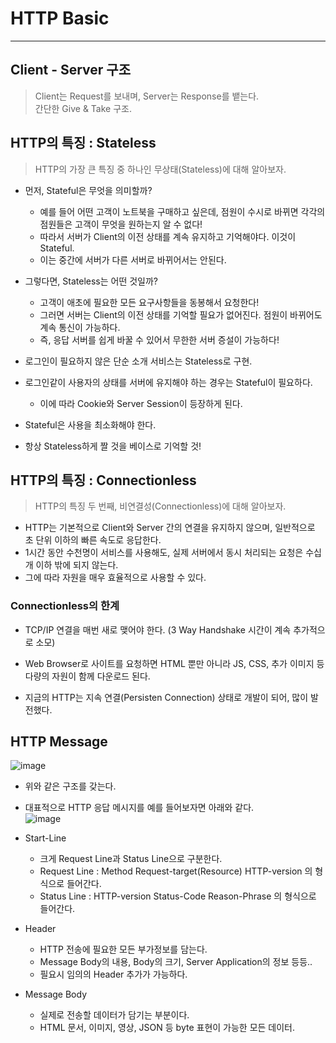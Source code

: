 # HTTP Basic
---
## Client - Server 구조
> Client는 Request를 보내며, Server는 Response를 뱉는다.  
> 간단한 Give & Take 구조.  

## HTTP의 특징 : Stateless
> HTTP의 가장 큰 특징 중 하나인 무상태(Stateless)에 대해 알아보자.  

- 먼저, Stateful은 무엇을 의미할까?
  - 예를 들어 어떤 고객이 노트북을 구매하고 싶은데, 점원이 수시로 바뀌면 각각의 점원들은 고객이 무엇을 원하는지 알 수 없다!
  - 따라서 서버가 Client의 이전 상태를 계속 유지하고 기억해야다. 이것이 Stateful.
  - 이는 중간에 서버가 다른 서버로 바뀌어서는 안된다.
- 그렇다면, Stateless는 어떤 것일까?
  - 고객이 애초에 필요한 모든 요구사항들을 동봉해서 요청한다!
  - 그러면 서버는 Client의 이전 상태를 기억할 필요가 없어진다. 점원이 바뀌어도 계속 통신이 가능하다.
  - 즉, 응답 서버를 쉽게 바꿀 수 있어서 무한한 서버 증설이 가능하다!

- 로그인이 필요하지 않은 단순 소개 서비스는 Stateless로 구현.
- 로그인같이 사용자의 상태를 서버에 유지해야 하는 경우는 Stateful이 필요하다.
  - 이에 따라 Cookie와 Server Session이 등장하게 된다.
- Stateful은 사용을 최소화해야 한다.
- 항상 Stateless하게 짤 것을 베이스로 기억할 것!

## HTTP의 특징 : Connectionless
> HTTP의 특징 두 번째, 비연결성(Connectionless)에 대해 알아보자.  
- HTTP는 기본적으로 Client와 Server 간의 연결을 유지하지 않으며, 일반적으로 초 단위 이하의 빠른 속도로 응답한다.
- 1시간 동안 수천명이 서비스를 사용해도, 실제 서버에서 동시 처리되는 요청은 수십개 이하 밖에 되지 않는다.
- 그에 따라 자원을 매우 효율적으로 사용할 수 있다.

### Connectionless의 한계
- TCP/IP 연결을 매번 새로 맺어야 한다. (3 Way Handshake 시간이 계속 추가적으로 소모)
- Web Browser로 사이트를 요청하면 HTML 뿐만 아니라 JS, CSS, 추가 이미지 등 다량의 자원이 함께 다운로드 된다.  

- 지금의 HTTP는 지속 연결(Persisten Connection) 상태로 개발이 되어, 많이 발전했다.

## HTTP Message  
![image](https://user-images.githubusercontent.com/71700079/154506358-d4b8c8d9-3851-4f49-8d78-ff42d4d88697.png)  
- 위와 같은 구조를 갖는다.
- 대표적으로 HTTP 응답 메시지를 예를 들어보자면 아래와 같다.  
![image](https://user-images.githubusercontent.com/71700079/154506510-f3e4120f-d718-4f14-b831-16071513e13d.png)  
  
- Start-Line
  - 크게 Request Line과 Status Line으로 구분한다.
  - Request Line : Method Request-target(Resource) HTTP-version 의 형식으로 들어간다.
  - Status Line : HTTP-version Status-Code Reason-Phrase 의 형식으로 들어간다.
- Header
  - HTTP 전송에 필요한 모든 부가정보를 담는다.
  - Message Body의 내용, Body의 크기, Server Application의 정보 등등..
  - 필요시 임의의 Header 추가가 가능하다.
- Message Body
  - 실제로 전송할 데이터가 담기는 부분이다.
  - HTML 문서, 이미지, 영상, JSON 등 byte 표현이 가능한 모든 데이터.

